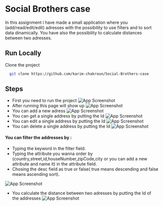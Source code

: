 
# Social Brothers case

In this assignment i have made a small application where you (add/read/edit/edit) adresses with the possibility to use filters and to sort data dinamically.
You have also the possibility to calculate distances between two adresses.


## Run Locally

Clone the project

```bash
  git clone https://github.com/karim-chakroun/Social-Brothers-case
```




## Steps

- First you need to run the project
![App Screenshot](https://media.discordapp.net/attachments/711915490091597874/1035324493738037268/unknown.png?width=1105&height=70)
- After running this page will show up
![App Screenshot](https://media.discordapp.net/attachments/711915490091597874/1035323434189733928/unknown.png?width=1105&height=466)
- You can add a new adress
![App Screenshot](https://media.discordapp.net/attachments/711915490091597874/1035327863320223895/unknown.png?width=1105&height=469)
- You can get a single address by putting the Id
![App Screenshot](https://media.discordapp.net/attachments/711915490091597874/1035328279122554900/unknown.png?width=1105&height=319)
- You can edit a single address by putting the Id
![App Screenshot](https://media.discordapp.net/attachments/711915490091597874/1035328737547407370/unknown.png?width=1105&height=384)
- You can delete a single address by putting the Id
![App Screenshot](https://media.discordapp.net/attachments/711915490091597874/1035329075306319922/unknown.png?width=1105&height=293)

#### You can filter the addresses by :
- Typing the keyword in the filter field.
- Typing the attribute you wanna order by (country,street,id,houseNumber,zipCode,city or you can add a new attribute and name it) in the attribute field.
- Chosing the desc field as true or false( true means descending and false means ascending sort).

![App Screenshot](https://media.discordapp.net/attachments/711915490091597874/1035329766292717598/unknown.png?width=1105&height=373)
- You calculate the distance between two adresses by putting the Id of the addresses
![App Screenshot](https://media.discordapp.net/attachments/711915490091597874/1035333996009230406/unknown.png?width=1105&height=288)
